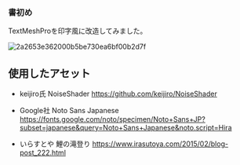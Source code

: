 ### 書初め
TextMeshProを印字風に改造してみました。

![2a2653e362000b5be730ea6bf00b2d7f](https://github.com/user-attachments/assets/9528d6c6-926d-4a2f-b1b6-2154bdc3799d)

## 使用したアセット

- keijiro氏 NoiseShader https://github.com/keijiro/NoiseShader

- Google社 Noto Sans Japanese https://fonts.google.com/noto/specimen/Noto+Sans+JP?subset=japanese&query=Noto+Sans+Japanese&noto.script=Hira

- いらすとや 鯉の滝登り https://www.irasutoya.com/2015/02/blog-post_222.html
